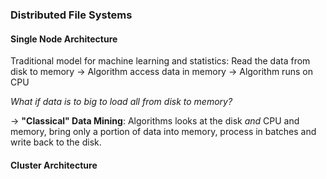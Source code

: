 ### Distributed File Systems

#### Single Node Architecture

Traditional model for machine learning and statistics: Read the data from disk to memory $\to$ Algorithm access data in memory $\to$ Algorithm runs on CPU

*What if data is to big to load all from disk to memory?*  

$\to$ **"Classical" Data Mining**: Algorithms looks at the disk *and* CPU and memory, bring only a portion of data into memory, process in batches and write back to the disk. <!--could be inefficient: the foundamental problem would be disk read bandwidth. Solution: multiple disk and cpus parallel: cluster computing-->

#### Cluster Architecture

  

